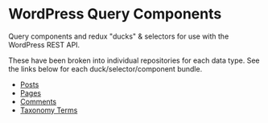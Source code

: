 WordPress Query Components
==========================

Query components and redux "ducks" & selectors for use with the WordPress REST API.

These have been broken into individual repositories for each data type. See the links below for each duck/selector/component bundle.

- [Posts](https://github.com/ryelle/wordpress-query-posts)
- [Pages](https://github.com/ryelle/wordpress-query-page)
- [Comments](https://github.com/ryelle/wordpress-query-comments)
- [Taxonomy Terms](https://github.com/ryelle/wordpress-query-term)
